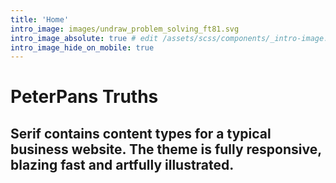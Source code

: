 ```yaml
---
title: 'Home'
intro_image: images/undraw_problem_solving_ft81.svg
intro_image_absolute: true # edit /assets/scss/components/_intro-image.scss for full control
intro_image_hide_on_mobile: true
---
```


# PeterPans Truths

## Serif contains content types for a typical business website. The theme is fully responsive, blazing fast and artfully illustrated.